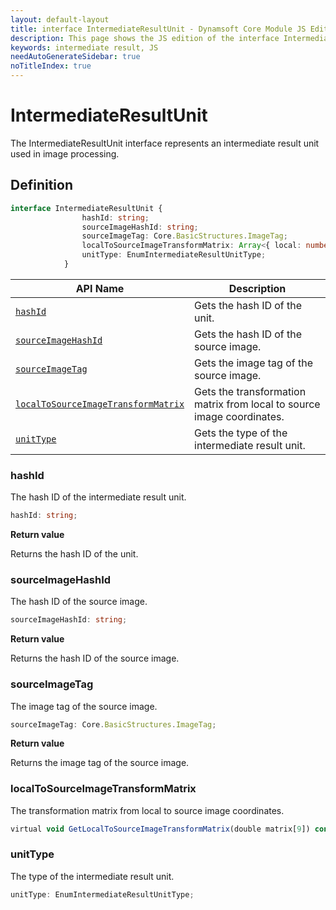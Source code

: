 ```yaml
---
layout: default-layout
title: interface IntermediateResultUnit - Dynamsoft Core Module JS Edition API Reference
description: This page shows the JS edition of the interface IntermediateResultUnit in Dynamsoft Core Module.
keywords: intermediate result, JS
needAutoGenerateSidebar: true
noTitleIndex: true
---
```


# IntermediateResultUnit

The IntermediateResultUnit interface represents an intermediate result unit used in image processing.

## Definition

```typescript
interface IntermediateResultUnit {
                hashId: string;
                sourceImageHashId: string;
                sourceImageTag: Core.BasicStructures.ImageTag;
                localToSourceImageTransformMatrix: Array<{ local: number, source: number }>;
                unitType: EnumIntermediateResultUnitType;
            }
```


| API Name               | Description |
|----------------------|-------------|
| [`hashId`](#hashid) | Gets the hash ID of the unit.|
| [`sourceImageHashId`](#sourceimagehashid) | Gets the hash ID of the source image. |
| [`sourceImageTag`](#sourceimagetag) | Gets the image tag of the source image. |
| [`localToSourceImageTransformMatrix`](#localtosourceimagetransformmatrix) | Gets the transformation matrix from local to source image coordinates. |
| [`unitType`](#unittype) | Gets the type of the intermediate result unit. |

### hashId

The hash ID of the intermediate result unit.

```typescript
hashId: string;
```

**Return value**

Returns the hash ID of the unit. 

### sourceImageHashId

The hash ID of the source image.

```typescript
sourceImageHashId: string;
```

**Return value**

Returns the hash ID of the source image.

### sourceImageTag

The image tag of the source image.

```typescript
sourceImageTag: Core.BasicStructures.ImageTag;
```

**Return value**

Returns the image tag of the source image.

### localToSourceImageTransformMatrix

The transformation matrix from local to source image coordinates.

```typescript
virtual void GetLocalToSourceImageTransformMatrix(double matrix[9]) const
```

### unitType

The type of the intermediate result unit.

```typescript
unitType: EnumIntermediateResultUnitType;
```
